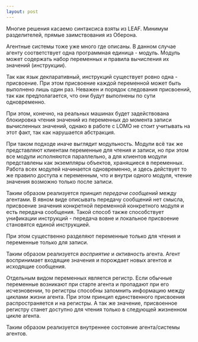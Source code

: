 ```yaml
---
layout: post
---
```


Многие решения касаемо синтаксиса взяты из LEAF. Минимум разделителей, прямые заимствования из Оберона.

Агентные системы тоже уже много где описаны. 
В данном случае агенту соответствует одна программная единица - модуль. Модуль может содержать набор переменных и правила вычисления их значений (инструкции).

Так как язык декларативный, инструкций существует ровно одна - присвоение. При этом присвоение каждой переменной может быть выполнено лишь один раз. Неважен и порядок следования присвоений, так как предполагается, что они будут выполнены по сути одновременно. 

При этом, конечно, на реальных машинах будет задействована блокировка чтения значений из переменных до момента записи вычисленных значений, однако в работе с LOMO не стоит учитывать на этот факт, так как нарушается абстракция.

При таком подходе иначе выглядит модульность. Модули всё так же представляют клиентам переменные для чтения и записи, но при этом все модули исполняются параллельно, а для клиентов модули представлены как экземпляры объектов, хранящиеся в переменных. Работа всех модулей начинается одновременно, и здесь действует то же правило доступа к переменным, что и внутри одного модуля, чтение значения возможно только после записи. 

Таким образом реализуется принцип *передачи сообщений* между агентами. В явном виде описывать передачу сообщений нет смысла, присвоение значения конкретной переменной конкретного модуля и есть передача сообщения. Такой способ также способствует унификации инструкций - передача вовне и локальное присвоение становятся единой инструкцией.

При этом существенно разделяют переменные только для чтения и переменные только для записи. 

Таким образом реализуется *восприятие* и *активность* агента. Агент воспринимает входящие значения и порождает новых агентов и исходящие сообщения.

Отдельным видом переменных является регистр. Если обычные переменные возникают при старте агента и пропадают при его исчезновении, то регистры способны запомнить информацию между циклами жизни агента. При этом принцип единственного присвоения распространяется и на регистры. А так же значение, присвоенное регистру станет доступно для чтения только в следующей жизненном цикле агента. 

Таким образом реализуется внутреннее состояние агента/системы агентов.